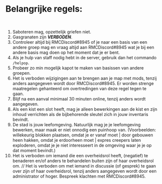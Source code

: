 # Belangrijke regels:
<br>

1. Saboteren mag, opzettelijk griefen niet.<br>
2. Gasgranaten zijn **_VERBODEN_**.<br>
3. Controleer altijd bij RMCDiscord#8945 of je naar een basis van een andere groep mag en vraag altijd aan RMCDiscord#8945 wat je bij een andere basis mag doen op het moment dat je er bent.<br>
4. Als je hulp van staff nodig hebt in de server, gebruik dan het commando `/helpop`.<br>
5. Probeer zo min mogelijk kapot te maken van basissen van andere groepen.<br>
6. Het is verboden wijzigingen aan te brengen aan je map met mods, tenzij anders aangegeven wordt door RMCDiscord#8945. Er worden strenge maatregelen gehanteerd om overtredingen van deze regel tegen te gaan.<br>
7. Blijf na een aanval minimaal 30 minuten online, tenzij anders wordt aangegeven.<br>
8. Als een kist een slot heeft, mag je alleen bewerkingen aan de kist en zijn inhoud verrichten als de bijbehorende sleutel zich in jouw inventaris bevindt.<br>
9. De stad is jouw leefomgeving. Natuurlijk mag je je leefomgeving bewerken, maar maak er niet onnodig een puinhoop van. (Voorbeelden: willekeurig blokken plaatsen, omdat je er vanaf moet | door gebouwen heen hakken, omdat je erdoorheen moet | expres creepers laten exploderen, omdat je je niet interesseert in de omgeving waar je je op dat moment bevindt.)<br>
10. Het is verboden om iemand die een overheidsrol heeft, (negatief) te benaderen en/of anders te behandelen buiten zijn of haar overheidsrol om. // Het is verboden om met iemand in discussie (of gesprek) te gaan over zijn of haar overheidsrol, tenzij anders aangegeven wordt door een administrator of hoger. Bespreek klachten met RMCDiscord#8945.
